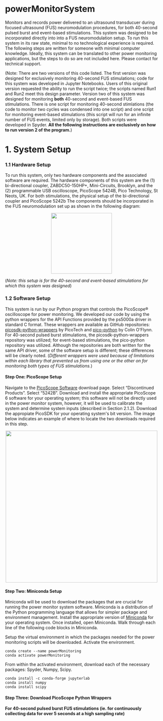 # powerMonitorSystem

Monitors and records power delivered to an ultrasound transducuer during focused ultrasound (FUS) neuromodulation procedures, for both 40-second pulsed burst and event-based stimulations. This system was designed to be incorporated directly into into a FUS neuromodulation setup. To run this system in its raw state, minimal to no technological experience is required. The following steps are written for someone with minimal computer knowledge. Ideally, this system can be translated to other power monitoring applications, but the steps to do so are not included here. Please contact for technical support.

(Note: There are two versions of this code listed. The first version was designed for exclusively monitoring 40-second FUS stimulations; code for this system was developed in Jupyter Notebooks. Users of this original version requested the ability to run the script twice; the scripts named Run1 and Run2 meet this design parameter. Version two of this system was designed for monitoring **both** 40-second and event-based FUS stimulations. There is one script for monitoring 40-second stimlations (the code to monitor two cycles was condensed into one script) and one script for monitoring event-based stimulations (this script will run for an infinite number of FUS events, limited only by storage). Both scripts were developed in Spyder. **All the following instructions are exclusively on how to run version 2 of the program.**)

# 1. System Setup

### 1.1 Hardware Setup
To run this system, only two hardware components and the associated software are required. The hardware components of this system are the (1) bi-directional coupler, ZABDC50-150HP+, Mini-Circuits, Brooklyn, and the (2) programmable USB oscilloscope, PicoScope 5424B, Pico Technology, St Neots, UK. For both stimulations, the physical setup of the bi-directional coupler and PicoScope 5242b The components should be incorporated in the FUS neuromodulation set up as shown in the following diagram: 
<p align="center">
  <img src="https://user-images.githubusercontent.com/79548629/141196488-7f4f442c-c110-4b50-a4ef-c6bc313267e7.png" height="200">
</p>

(*Note: this setup is for the 40-second and event-based stimulations for which this system was designed*) 

### 1.2 Software Setup
This system is run by our Python program that controls the PicoScope® oscilloscope for power monitoring. We developed our code by using the python wrappers for the API Functions provided by the ps5000a driver in standard C format. These wrappers are available as GitHub repositories: [picosdk-python-wrappers](https://github.com/picotech/picosdk-python-wrappers) by PicoTech and [pico-python](https://github.com/colinoflynn/pico-python) by Colin O'Flynn. For 40-second pulsed burst stimulations, the picosdk-python-wrappers repository was utilized; for event-based stimulations, the pico-python repository was utilized. Although the repositories are both written for the same API driver, some of the software setup is different; these differences will be clearly noted. (*Different wrappers were used because of limitations within each library that prevented us from using one or the other on for monitoring both types of FUS stimulations.*)

#### Step One: PicoScope Setup

Navigate to the [PicoScope Software](https://www.picotech.com/downloads) download page. Select “Discontinued Products”. Select “5242B”. Download and install the appropriate PicoScope 6 software for your operating system; this software will not be directly used in the power monitor system, however, it will be used to calibrate the system and determine system inputs (described in Section 2.1.2). Download the appropiate PicoSDK for your operating system's bit version. The image below indicates an example of where to locate the two downloads required in this step. 
<p align="center">
  <img src="https://user-images.githubusercontent.com/79548629/141529704-23a285b3-ca74-4a08-8b76-b10d46f1c376.png" width="500">
</p>

#### Step Two: Miniconda Setup

Miniconda will be used to download the packages that are crucial for running the power monitor system software. Miniconda is a distribution of the Python programming language that allows for simpler package and environment management. Install the appropriate version of [Miniconda](https://docs.conda.io/en/latest/miniconda.html) for your operating system. Once installed, open Miniconda. Walk through each line of the following code blocks in Miniconda. 

Setup the virtual environment in which the packages needed for the power monitoring scripts will be downloaded. Activate the environment.
```
conda create --name powerMonitoring
conda activate powerMonitoring
```

From within the activated environment, download each of the necessary packages: Spyder, Numpy, Scipy. 
```
conda install -c conda-forge jupyterlab
conda install numpy
conda install scipy
```

#### Step Three: Download PicoScope Python Wrappers

**For 40-second pulsed burst FUS stimulations (ie. for continuously collecting data for over 5 seconds at a high sampling rate)**



